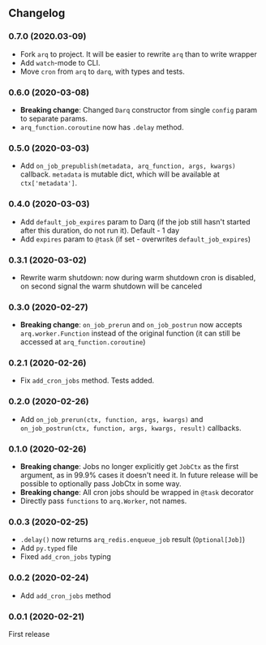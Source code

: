 ## Changelog

### 0.7.0 (2020.03-09)
* Fork `arq` to project. It will be easier to rewrite `arq` than to write wrapper
* Add `watch`-mode to CLI.
* Move `cron` from `arq` to `darq`, with types and tests.

### 0.6.0 (2020-03-08)
* **Breaking change**: Changed `Darq` constructor from single `config` param to separate params.
* `arq_function.coroutine` now has `.delay` method.

### 0.5.0 (2020-03-03)
* Add `on_job_prepublish(metadata, arq_function, args, kwargs)` callback. `metadata` is mutable dict, which will be available at `ctx['metadata']`.

### 0.4.0 (2020-03-03)
* Add `default_job_expires` param to Darq (if the job still hasn't started after this duration, do not run it). Default - 1 day
* Add `expires` param to `@task` (if set - overwrites `default_job_expires`)

### 0.3.1 (2020-03-02)
* Rewrite warm shutdown: now during warm shutdown cron is disabled, on second signal the warm shutdown will be canceled

### 0.3.0 (2020-02-27)
* **Breaking change**: `on_job_prerun` and `on_job_postrun` now accepts `arq.worker.Function` instead of the original function (it can still be accessed at `arq_function.coroutine`)

### 0.2.1 (2020-02-26)
* Fix `add_cron_jobs` method. Tests added.

### 0.2.0 (2020-02-26)
* Add `on_job_prerun(ctx, function, args, kwargs)` and `on_job_postrun(ctx, function, args, kwargs, result)` callbacks.

### 0.1.0 (2020-02-26)
* **Breaking change**: Jobs no longer explicitly get `JobCtx` as the first argument, as in 99.9% cases it doesn't need it. In future release will be possible to optionally pass JobCtx in some way.
* **Breaking change**: All cron jobs should be wrapped in `@task` decorator
* Directly pass `functions` to `arq.Worker`, not names.

### 0.0.3 (2020-02-25)
* `.delay()` now returns `arq_redis.enqueue_job` result (`Optional[Job]`)
* Add `py.typed` file
* Fixed `add_cron_jobs` typing

### 0.0.2 (2020-02-24)
* Add `add_cron_jobs` method

### 0.0.1 (2020-02-21)
First release
